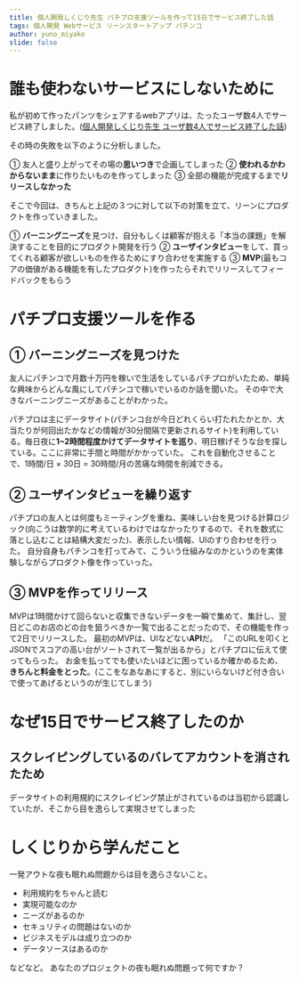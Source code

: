 ```yaml
---
title: 個人開発しくじり先生 パチプロ支援ツールを作って15日でサービス終了した話
tags: 個人開発 Webサービス リーンスタートアップ パチンコ
author: yuno_miyako
slide: false
---
```

# 誰も使わないサービスにしないために
私が初めて作ったパンツをシェアするwebアプリは、たったユーザ数4人でサービス終了しました。([個人開発しくじり先生 ユーザ数4人でサービス終了した話](https://qiita.com/yuno_miyako/items/279944fd5ae109924c41))

その時の失敗を以下のように分析しました。

① 友人と盛り上がってその場の**思いつき**で企画してしまった
② **使われるかわからないまま**に作りたいものを作ってしまった
③ 全部の機能が完成するまで**リリースしなかった**

そこで今回は、きちんと上記の３つに対して以下の対策を立て、リーンにプロダクトを作っていきました。

① **バーニングニーズ**を見つけ、自分もしくは顧客が抱える「本当の課題」を解決することを目的にプロダクト開発を行う
② **ユーザインタビュー**をして、買ってくれる顧客が欲しいものを作るためにすり合わせを実施する
③ **MVP**(最もコアの価値がある機能を有したプロダクト)を作ったらそれでリリースしてフィードバックをもらう

# パチプロ支援ツールを作る

## ① バーニングニーズを見つけた
友人にパチンコで月数十万円を稼いで生活をしているパチプロがいたため、単純な興味からどんな風にしてパチンコで稼いでいるのか話を聞いた。
その中で大きなバーニングニーズがあることがわかった。

パチプロは主にデータサイト(パチンコ台が今日どれくらい打たれたかとか、大当たりが何回出たかなどの情報が30分間隔で更新されるサイト)を利用している。毎日夜に**1~2時間程度かけてデータサイトを巡り**、明日稼げそうな台を探している。ここに非常に手間と時間がかかっていた。
これを自動化させることで、1時間/日 × 30日 = 30時間/月の苦痛な時間を削減できる。

## ② ユーザインタビューを繰り返す
パチプロの友人とは何度もミーティングを重ね、美味しい台を見つける計算ロジック(向こうは数学的に考えているわけではなかったりするので、それを数式に落とし込むことは結構大変だった)、表示したい情報、UIのすり合わせを行った。
自分自身もパチンコを打ってみて、こういう仕組みなのかというのを実体験しながらプロダクト像を作っていった。

## ③ MVPを作ってリリース
MVPは1時間かけて回らないと収集できないデータを一瞬で集めて、集計し、翌日どこのお店のどの台を狙うべきか一覧で出ることだったので、その機能を作って2日でリリースした。
最初のMVPは、UIなどない**API**だ。
「このURLを叩くとJSONでスコアの高い台がソートされて一覧が出るから」とパチプロに伝えて使ってもらった。
お金を払ってでも使いたいほどに困っているか確かめるため、**きちんと料金をとった**。(ここをなあなあにすると、別にいらないけど付き合いで使ってあげるというのが生じてしまう)

# なぜ15日でサービス終了したのか

## スクレイピングしているのバレてアカウントを消されたため
データサイトの利用規約にスクレイピング禁止がされているのは当初から認識していたが、そこから目を逸らして実現させてしまった

# しくじりから学んだこと
一発アウトな夜も眠れぬ問題からは目を逸らさないこと。

* 利用規約をちゃんと読む
* 実現可能なのか
* ニーズがあるのか
* セキュリティの問題はないのか
* ビジネスモデルは成り立つのか
* データソースはあるのか

などなど。
あなたのプロジェクトの夜も眠れぬ問題って何ですか？

